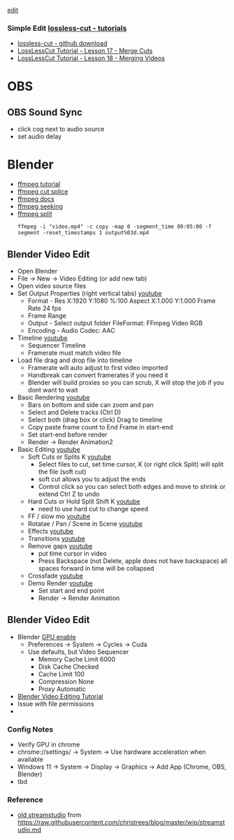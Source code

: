 [edit](https://github.com/2cld/netstack/edit/master/docs/portals/streamstudio/README.md)

### Simple Edit [lossless-cut - tutorials](https://www.youtube.com/@tutortube/search?query=lossless-cut)
- [lossless-cut - github download](https://github.com/mifi/lossless-cut)
- [LossLessCut Tutorial - Lesson 17 - Merge Cuts](https://www.youtube.com/watch?v=_4m5IEBFyfE)
- [LossLessCut Tutorial - Lesson 18 - Merging Videos](https://www.youtube.com/watch?v=BLIwnjLQLpg)

# OBS
## OBS Sound Sync
- click cog next to audio source
- set audio delay

# Blender
- [ffmpeg tutorial](https://www.youtube.com/watch?v=MPV7JXTWPWI)
- [ffmpeg cut splice](https://superuser.com/questions/377343/cut-part-from-video-file-from-start-position-to-end-position-with-ffmpeg)
- [ffmpeg docs](https://ffmpeg.org/ffmpeg.html)
- [ffmpeg seeking](https://trac.ffmpeg.org/wiki/Seeking#Cuttingsmallsections)
- [ffmpeg split](https://youtu.be/Ij-IA24U6r8?t=228)
  ```
  ffmpeg -i "video.mp4" -c copy -map 0 -segment_time 00:05:00 -f segment -reset_timestamps 1 output%03d.mp4
  ```

## Blender Video Edit
- Open Blender
- File -> New -> Video Editing (or add new tab)
- Open video source files
- Set Output Properties (right vertical tabs) [youtube](https://youtu.be/1OpbKMSN61o?list=PLalVdRk2RC6qo7oHp5OO8e7RMe46nYdOY&t=266)
  - Format - Res X:1920 Y:1080 %:100 Aspect X:1.000 Y:1.000 Frame Rate 24 fps
  - Frame Range
  - Output - Select output folder FileFormat: FFmpeg Video RGB
  - Encoding - Audio Codec: AAC
- Timeline [youtube](https://youtu.be/1OpbKMSN61o?list=PLalVdRk2RC6qo7oHp5OO8e7RMe46nYdOY&t=448)
  - Sequencer Timeline
  - Framerate must match video file
- Load file drag and drop file into timeline
  - Framerate will auto adjust to first video imported
  - Handbreak can convert framerates if you need it
  - Blender will build proxies so you can scrub, X will stop the job if you dont want to wait
- Basic Rendering [youtube](https://youtu.be/1OpbKMSN61o?list=PLalVdRk2RC6qo7oHp5OO8e7RMe46nYdOY&t=808)
  - Bars on bottom and side can zoom and pan
  - Select and Delete tracks (Ctrl D)
  - Select both (drag box or click) Drag to timeline
  - Copy paste frame count to End Frame in start-end
  - Set start-end before render
  - Render -> Render Animation2
- Basic Editing [youtube](https://youtu.be/nKBB0BLXbw0?list=PLalVdRk2RC6qo7oHp5OO8e7RMe46nYdOY)
  - Soft Cuts or Splits K [youtube](https://youtu.be/nKBB0BLXbw0?list=PLalVdRk2RC6qo7oHp5OO8e7RMe46nYdOY&t=13)
    - Select files to cut, set time cursor, K (or right click Split) will split the file (soft cut)
    - soft cut allows you to adjust the ends
    - Control click so you can select both edges and move to shrink or extend Ctrl Z to undo
  - Hard Cuts or Hold Split Shift K [youtube](https://youtu.be/nKBB0BLXbw0?list=PLalVdRk2RC6qo7oHp5OO8e7RMe46nYdOY&t=115)
    - need to use hard cut to change speed
  - FF / slow mo [youtube](https://youtu.be/nKBB0BLXbw0?list=PLalVdRk2RC6qo7oHp5OO8e7RMe46nYdOY&t=223)
  - Rotatae / Pan / Scene in Scene [youtube](https://youtu.be/nKBB0BLXbw0?list=PLalVdRk2RC6qo7oHp5OO8e7RMe46nYdOY&t=281)
  - Effects [youtube](https://youtu.be/nKBB0BLXbw0?list=PLalVdRk2RC6qo7oHp5OO8e7RMe46nYdOY&t=539)
  - Transitions [youtube](https://youtu.be/5WhlRQky90w?list=PLalVdRk2RC6qo7oHp5OO8e7RMe46nYdOY)
  - Remove gaps [youtube](https://youtu.be/5WhlRQky90w?list=PLalVdRk2RC6qo7oHp5OO8e7RMe46nYdOY&t=235)
    - put time cursor in video
    - Press Backspace (not Delete, apple does not have backspace) all spaces forward in time will be collapsed
  - Crossfade [youtube](https://youtu.be/5WhlRQky90w?list=PLalVdRk2RC6qo7oHp5OO8e7RMe46nYdOY&t=311)
  - Demo Render [youtube](https://youtu.be/5WhlRQky90w?list=PLalVdRk2RC6qo7oHp5OO8e7RMe46nYdOY&t=537)
    - Set start and end point
    - Render -> Render Animation

## Blender Video Edit
- Blender [GPU enable](https://docs.blender.org/manual/en/latest/render/cycles/gpu_rendering.html)
  - Preferences -> System -> Cycles -> Cuda
  - Use defaults, but Video Sequencer
    - Memory Cache Limit 6000
    - Disk Cache Checked
    - Cache Limit 100
    - Compression None
    - Proxy Automatic
- [Blender Video Editing Tutorial](https://www.youtube.com/playlist?list=PLalVdRk2RC6qo7oHp5OO8e7RMe46nYdOY)
- Issue with file permissions
- 

### Config Notes
- Verify GPU in chrome
- chrome://settings/ -> System -> Use hardware acceleration when available
- Windows 11 -> System -> Display -> Graphics -> Add App (Chrome, OBS, Blender)
- tbd

### Reference
- [old streamstudio](./history) from https://raw.githubusercontent.com/christrees/blog/master/wip/streamstudio.md
